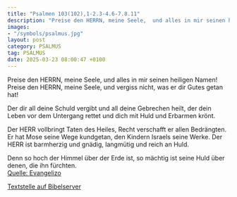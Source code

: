 ```yaml
---
title: "Psalmen 103(102),1-2.3-4.6-7.8.11"
description: "Preise den HERRN, meine Seele,  und alles in mir seinen heiligen Namen! Preise den HERRN, meine Seele,  und vergiss nicht, was er dir Gutes getan hat!  Der dir all deine Schuld vergibt  und all deine Gebrechen heilt, der dein Leben vor dem Untergang rettet  und dich mit Huld ...."
images:
- "/symbols/psalmus.jpg"
layout: post
category: PSALMUS
tag: PSALMUS
date: 2025-03-23 08:00:47 +0100
---
```

Preise den HERRN, meine Seele, 
und alles in mir seinen heiligen Namen!
Preise den HERRN, meine Seele, 
und vergiss nicht, was er dir Gutes getan hat!

Der dir all deine Schuld vergibt 
und all deine Gebrechen heilt,
der dein Leben vor dem Untergang rettet 
und dich mit Huld und Erbarmen krönt.<!--more-->

Der HERR vollbringt Taten des Heiles, Recht verschafft er allen Bedrängten.
Er hat Mose seine Wege kundgetan, den Kindern Israels seine Werke. 
Der HERR ist barmherzig und gnädig, 
langmütig und reich an Huld.

Denn so hoch der Himmel über der Erde ist, 
so mächtig ist seine Huld über denen, die ihn fürchten.<br>
[Quelle: Evangelizo](https://evangeliumtagfuertag.org/DE/gospel)

[Textstelle auf Bibelserver](https://www.bibleserver.com/EU/ps103(102),1-2.3-4.6-7.8.11)

